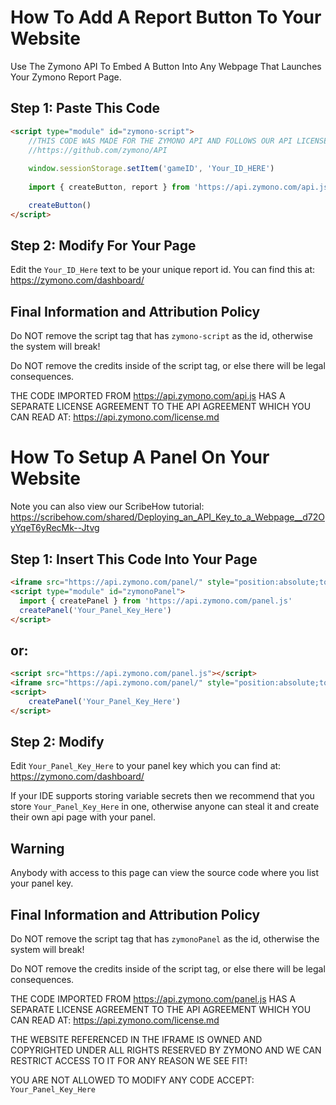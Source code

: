 # How To Add A Report Button To Your Website
Use The Zymono API To Embed A Button Into Any Webpage That Launches Your Zymono Report Page.

## Step 1: Paste This Code
```html
<script type="module" id="zymono-script">
    //THIS CODE WAS MADE FOR THE ZYMONO API AND FOLLOWS OUR API LICENSE. 
    //https://github.com/zymono/API
    
    window.sessionStorage.setItem('gameID', 'Your_ID_HERE')
    
    import { createButton, report } from 'https://api.zymono.com/api.js'

    createButton()
</script>
  ```

## Step 2: Modify For Your Page

Edit the ```Your_ID_Here``` text to be your unique report id. You can find this at: https://zymono.com/dashboard/

## Final Information and Attribution Policy

Do NOT remove the script tag that has ```zymono-script``` as the id, otherwise the system will break!

Do NOT remove the credits inside of the script tag, or else there will be legal consequences.

THE CODE IMPORTED FROM https://api.zymono.com/api.js HAS A SEPARATE LICENSE AGREEMENT TO THE API AGREEMENT WHICH YOU CAN READ AT: https://api.zymono.com/license.md

# How To Setup A Panel On Your Website

Note you can also view our ScribeHow tutorial: https://scribehow.com/shared/Deploying_an_API_Key_to_a_Webpage__d72OyYqeT6yRecMk--Jtvg

## Step 1: Insert This Code Into Your Page
```html 
<iframe src="https://api.zymono.com/panel/" style="position:absolute;top:0;left:0;width:100%;height:100%;border:none;">
<script type="module" id="zymonoPanel">
  import { createPanel } from 'https://api.zymono.com/panel.js'
  createPanel('Your_Panel_Key_Here')
</script>
```

## or:

```html 
<script src="https://api.zymono.com/panel.js"></script>
<iframe src="https://api.zymono.com/panel/" style="position:absolute;top:0;left:0;width:100%;height:100%;border:none;">
<script>
    createPanel('Your_Panel_Key_Here')
</script>
```
    
## Step 2: Modify
    
Edit ```Your_Panel_Key_Here``` to your panel key which you can find at: https://zymono.com/dashboard/

If your IDE supports storing variable secrets then we recommend that you store ```Your_Panel_Key_Here``` in one, otherwise anyone can steal it and create their own api page with your panel.
    
## Warning
    
Anybody with access to this page can view the source code where you list your panel key.
    
## Final Information and Attribution Policy

Do NOT remove the script tag that has ```zymonoPanel``` as the id, otherwise the system will break!

Do NOT remove the credits inside of the script tag, or else there will be legal consequences.

THE CODE IMPORTED FROM https://api.zymono.com/panel.js HAS A SEPARATE LICENSE AGREEMENT TO THE API AGREEMENT WHICH YOU CAN READ AT: https://api.zymono.com/license.md

THE WEBSITE REFERENCED IN THE IFRAME IS OWNED AND COPYRIGHTED UNDER ALL RIGHTS RESERVED BY ZYMONO AND WE CAN RESTRICT ACCESS TO IT FOR ANY REASON WE SEE FIT!
    
YOU ARE NOT ALLOWED TO MODIFY ANY CODE ACCEPT: ```Your_Panel_Key_Here```

